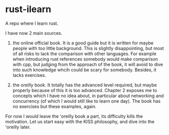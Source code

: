 # rust-ilearn
A repo where I learn rust. 

I have now 2 main sources.

1. the online official book.
It is a good guide but it is written for maybe people with too little background. This is slightly disappointing, but most of all risks to lack the comparison with other languages. For example when introducing rust references somebody would make comparison with cpp, but judging from the approach of the book, it will avoid to dive into such knowledge whcih could be scary for somebody. Besides, it lacks exercises.

2. the oreilly book.
It totally has the advanced level required, but maybe properly because of this it is too advanced. Chapter 2 exposes me to concepts which I have no idea about, in particular about networking and concurrency (of which I would still like to learn one day). The book has no exercises but these examples, again.

For now I would leave the 'oreilly book a part, its difficulty kills the motivation. Let us start easy with the KISS philosophy, and dive into the 'oreilly later.
